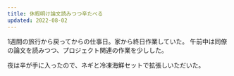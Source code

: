 ```yaml
---
title: 休暇明け論文読みつつ辛たべる
updated: 2022-08-02
---
```


1週間の旅行から戻ってからの仕事日。家から終日作業していた。
午前中は同僚の論文を読みつつ、プロジェクト関連の作業を少しした。

夜は辛が手に入ったので、ネギと冷凍海鮮セットで拡張しいただいた。
